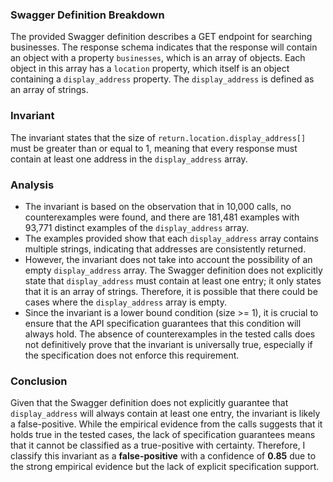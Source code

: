 ### Swagger Definition Breakdown
The provided Swagger definition describes a GET endpoint for searching businesses. The response schema indicates that the response will contain an object with a property `businesses`, which is an array of objects. Each object in this array has a `location` property, which itself is an object containing a `display_address` property. The `display_address` is defined as an array of strings.

### Invariant
The invariant states that the size of `return.location.display_address[]` must be greater than or equal to 1, meaning that every response must contain at least one address in the `display_address` array.

### Analysis
- The invariant is based on the observation that in 10,000 calls, no counterexamples were found, and there are 181,481 examples with 93,771 distinct examples of the `display_address` array.
- The examples provided show that each `display_address` array contains multiple strings, indicating that addresses are consistently returned.
- However, the invariant does not take into account the possibility of an empty `display_address` array. The Swagger definition does not explicitly state that `display_address` must contain at least one entry; it only states that it is an array of strings. Therefore, it is possible that there could be cases where the `display_address` array is empty.
- Since the invariant is a lower bound condition (size >= 1), it is crucial to ensure that the API specification guarantees that this condition will always hold. The absence of counterexamples in the tested calls does not definitively prove that the invariant is universally true, especially if the specification does not enforce this requirement.

### Conclusion
Given that the Swagger definition does not explicitly guarantee that `display_address` will always contain at least one entry, the invariant is likely a false-positive. While the empirical evidence from the calls suggests that it holds true in the tested cases, the lack of specification guarantees means that it cannot be classified as a true-positive with certainty. Therefore, I classify this invariant as a **false-positive** with a confidence of **0.85** due to the strong empirical evidence but the lack of explicit specification support.
